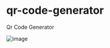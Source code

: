 # qr-code-generator
Qr Code Generator

![image](https://user-images.githubusercontent.com/69870181/191663903-4c8c25cd-df68-4ef5-b5f6-73ed65735239.png)
